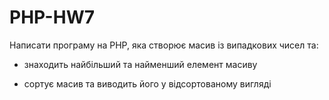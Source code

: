 # PHP-HW7

Написати програму на PHP, яка створює масив із випадкових чисел та:

- знаходить найбільший та найменший елемент масиву

- сортує масив та виводить його у відсортованому вигляді
